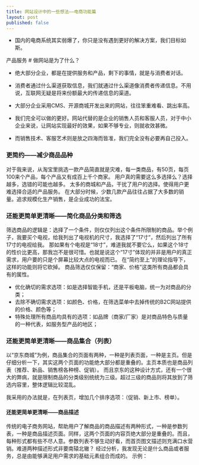 ```yaml
---
title: 网站设计中的一些想法——电商功能篇
layout: post
published: false
---
```


- 国内的电商系统其实弱爆了，你只是没有遇到更好的解决方案，我们目标如斯。

产品服务 \# 做网站是为了什么？ 

- 绝大部分企业，都是在提供服务和产品，剩下的事情，就是与消费者对话。 

- 消费者通过什么渠道获取信息，我们就通过什么渠道像消费者传递信息。不用说，互联网无疑是将来份额最大的传递信息的渠道。 

- 大部分企业采用CMS、开源商城开发出来的网站，往往笨重难看、跳出率高。 

- 我们完全可以做的更好。网站代替的是企业的销售人员和客服人员，对于中小企业来说，让网站实现最好的效果，如果不够专业，则就收效甚微。 

- 而销售技术、客服艺术则是放之四海而皆准，我们完全没有必要再自己投入。

### 更简约——减少商品品种

对于我来说，从淘宝里挑选一款产品简直就是灾难，每一类商品，有50页，每页100来个产品，每个产品又有成百上千个商家。 用户真的需要这么多选择么？选择越多，选错的可能也越多。 太多的商城和产品，干扰了用户的选择。使得用户更难选择合适的产品服务。 在大部分时候，少数几款产品往往占据了大多数的销量。追求规模化生产销售，是企业成功的法宝。

### 还能更简单更清晰——简化商品分类和筛选

筛选商品的逻辑是：选择了一个条件，则仅仅列出这个条件所限制的商品。举个例子，我要买个电视，给我列出了电视机的尺寸，我选择了“17寸”，然后列出了所有17寸的电视给我。 那如果有个电视是“18寸”，难道我就不要它么，如果这个18寸的性价比更高，那我岂不是很可惜。也就是说这个“17寸”体现的并非是用户的真正需求，用户要的只是个屏幕比较大点的电视而已。 在“简约至上”的理论指导下，这样的功能则将它砍掉。 商品筛选仅仅保留：“商家、价格”这类所有商品都会具有的属性。

-   优化确切的需求选项：如是选择智能手机，还是平板电脑，统一为对商品的分类；
-   去除不确切需求选项：如颜色、价格，在筛选菜单中去掉传统的B2C网站提供的价格、颜色等；
-   特殊处理所有商品均具有的选项：如品牌（商家/厂家）是对商品特色与质量的一种代表，如服务型产品的地区；

### 还能更简单更清晰——商品集合（列表）

以“京东商城”为例，商品集合的页面有两种，一种是列表页面，一种是主页。但是仔细分析一下，其实这两个页面的功能绝大部分都是重叠的。主页本质也是商品列表（推荐、新品、销售榜各种榜、促销）。 而且京东的这种设计方式，还有一个很大的弊病，就是限制商品的分类级别统统为三级。超过三级的商品则将其放到了筛选内容里，整体逻辑比较混乱。

我采用的办法就是，在列表页，增加几个排序选项：（促销、新上市、榜单）。

#### 还能更简单更清晰——商品描述

传统的电子商务网站，帮助用户了解商品的商品描述有两种形式，一种是参数列表，一种是商品描述页面。同样，这两个页面的内容页绝大部分是重叠的。而且，每种形式都有些不尽人意。参数列表不够生动好看，而首页图文描述则充满口水营销。难道两种描述形式非要南辕北辙？ 经过分析，我发现无论是什么商品或者服务，总是由能够满足用户需求的基础元素组合而成的。 示例：
